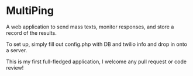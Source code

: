 # MultiPing

A web application to send mass texts, monitor responses, and store a record of the results.

To set up, simply fill out config.php with DB and twilio info and drop in onto a server.

This is my first full-fledged application, I welcome any pull request or code review! 